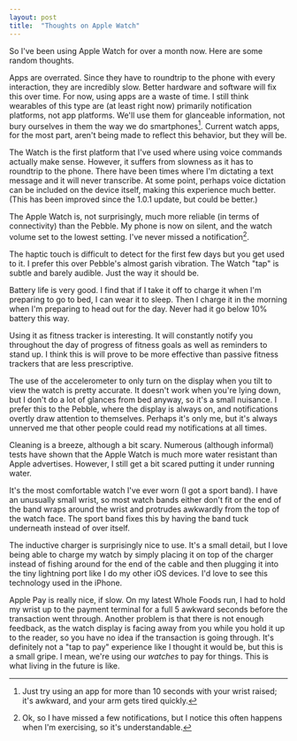 ```yaml
---
layout: post
title:  "Thoughts on Apple Watch"
---
```


So I've been using Apple Watch for over a month now. Here are some random thoughts.

Apps are overrated. Since they have to roundtrip to the phone with every interaction, they are incredibly slow. Better hardware and software will fix this over time. For now, using apps are a waste of time. I still think wearables of this type are (at least right now) primarily  notification platforms, not app platforms. We'll use them for glanceable information, not bury ourselves in them the way we do smartphones[^raise]. Current watch apps, for the most part, aren't being made to reflect this behavior, but they will be.

The Watch is the first platform that I've used where using voice commands actually make sense. However, it suffers from slowness as it has to roundtrip to the phone. There have been times where I'm dictating a text message and it will never transcribe. At some point, perhaps voice dictation can be included on the device itself, making this experience much better. (This has been improved since the 1.0.1 update, but could be better.)

The Apple Watch is, not surprisingly, much more reliable (in terms of connectivity) than the Pebble. My phone is now on silent, and the watch volume set to the lowest setting. I've never missed a notification[^never].

The haptic touch is difficult to detect for the first few days but you get used to it. I prefer this over Pebble's almost garish vibration. The Watch "tap" is subtle and barely audible. Just the way it should be.

Battery life is very good. I find that if I take it off to charge it when I'm preparing to go to bed, I can wear it to sleep. Then I charge it in the morning when I'm preparing to head out for the day. Never had it go below 10% battery this way.

Using it as fitness tracker is interesting. It will constantly notify you throughout the day of progress of fitness goals as well as reminders to stand up. I think this is will prove to be more effective than passive fitness trackers that are less prescriptive.

The use of the accelerometer to only turn on the display when you tilt to view the watch is pretty accurate. It doesn't work when you're lying down, but I don't do a lot of glances from bed anyway, so it's a small nuisance. I prefer this to the Pebble, where the display is always on, and notifications overtly draw attention to themselves. Perhaps it's only me, but it's always unnerved me that other people could read my notifications at all times.

Cleaning is a breeze, although a bit scary. Numerous (although informal) tests have shown that the Apple Watch is much more water resistant than Apple advertises. However, I still get a bit scared putting it under running water.

It's the most comfortable watch I've ever worn (I got a sport band). I have an unusually small wrist, so most watch bands either don't fit or the end of the band wraps around the wrist and protrudes awkwardly from the top of the watch face. The sport band fixes this by having the band tuck underneath instead of over itself.

The inductive charger is surprisingly nice to use. It's a small detail, but I love being able to charge my watch by simply placing it on top of the charger instead of fishing around for the end of the cable and then plugging it into the tiny lightning port like I do my other iOS devices. I'd love to see this technology used in the iPhone.

Apple Pay is really nice, if slow. On my latest Whole Foods run, I had to hold my wrist up to the payment terminal for a full 5 awkward seconds before the transaction went through. Another problem is that there is not enough feedback, as the watch display is facing away from you while you hold it up to the reader, so you have no idea if the transaction is going through. It's definitely not a "tap to pay" experience like I thought it would be, but this is a small gripe. I mean, we're using our *watches* to pay for things. This is what living in the future is like.

[^never]: Ok, so I have missed a few notifications, but I notice this often happens when I'm exercising, so it's understandable.
[^raise]: Just try using an app for more than 10 seconds with your wrist raised; it's awkward, and your arm gets tired quickly.
